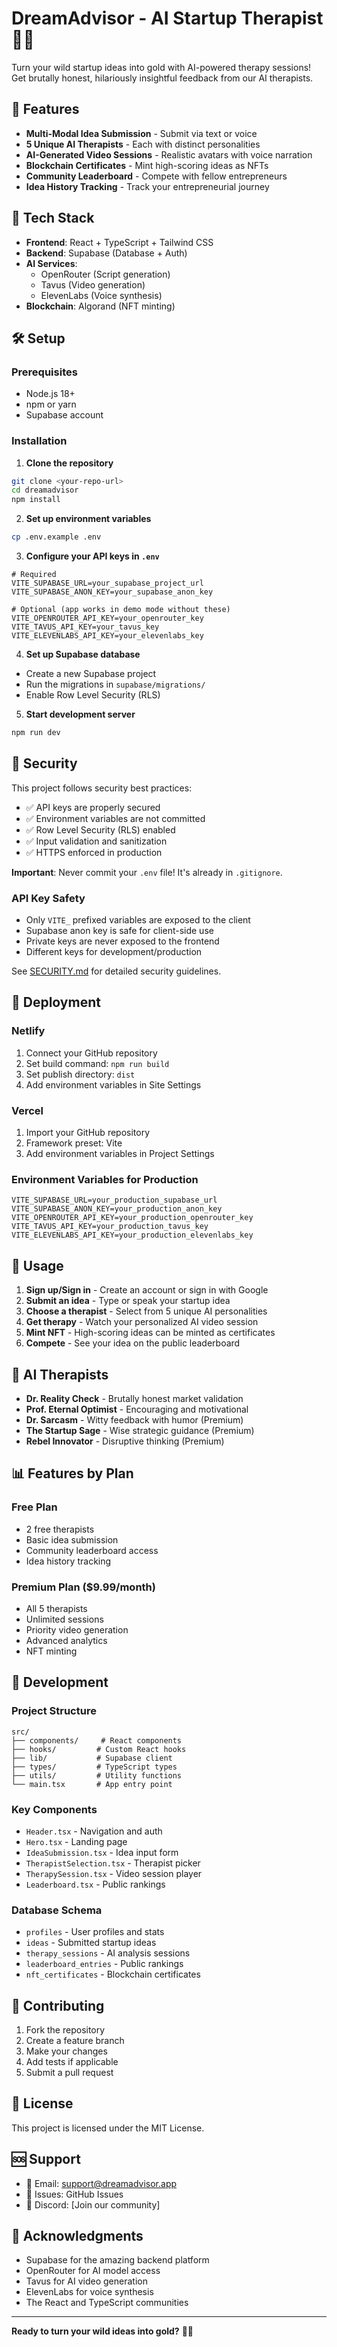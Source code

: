 # DreamAdvisor - AI Startup Therapist 🧠✨

Turn your wild startup ideas into gold with AI-powered therapy sessions! Get brutally honest, hilariously insightful feedback from our AI therapists.

## 🚀 Features

- **Multi-Modal Idea Submission** - Submit via text or voice
- **5 Unique AI Therapists** - Each with distinct personalities
- **AI-Generated Video Sessions** - Realistic avatars with voice narration
- **Blockchain Certificates** - Mint high-scoring ideas as NFTs
- **Community Leaderboard** - Compete with fellow entrepreneurs
- **Idea History Tracking** - Track your entrepreneurial journey

## 🔧 Tech Stack

- **Frontend**: React + TypeScript + Tailwind CSS
- **Backend**: Supabase (Database + Auth)
- **AI Services**: 
  - OpenRouter (Script generation)
  - Tavus (Video generation)
  - ElevenLabs (Voice synthesis)
- **Blockchain**: Algorand (NFT minting)

## 🛠️ Setup

### Prerequisites
- Node.js 18+
- npm or yarn
- Supabase account

### Installation

1. **Clone the repository**
```bash
git clone <your-repo-url>
cd dreamadvisor
npm install
```

2. **Set up environment variables**
```bash
cp .env.example .env
```

3. **Configure your API keys in `.env`**
```env
# Required
VITE_SUPABASE_URL=your_supabase_project_url
VITE_SUPABASE_ANON_KEY=your_supabase_anon_key

# Optional (app works in demo mode without these)
VITE_OPENROUTER_API_KEY=your_openrouter_key
VITE_TAVUS_API_KEY=your_tavus_key
VITE_ELEVENLABS_API_KEY=your_elevenlabs_key
```

4. **Set up Supabase database**
- Create a new Supabase project
- Run the migrations in `supabase/migrations/`
- Enable Row Level Security (RLS)

5. **Start development server**
```bash
npm run dev
```

## 🔐 Security

This project follows security best practices:

- ✅ API keys are properly secured
- ✅ Environment variables are not committed
- ✅ Row Level Security (RLS) enabled
- ✅ Input validation and sanitization
- ✅ HTTPS enforced in production

**Important**: Never commit your `.env` file! It's already in `.gitignore`.

### API Key Safety
- Only `VITE_` prefixed variables are exposed to the client
- Supabase anon key is safe for client-side use
- Private keys are never exposed to the frontend
- Different keys for development/production

See [SECURITY.md](./SECURITY.md) for detailed security guidelines.

## 🚀 Deployment

### Netlify
1. Connect your GitHub repository
2. Set build command: `npm run build`
3. Set publish directory: `dist`
4. Add environment variables in Site Settings

### Vercel
1. Import your GitHub repository
2. Framework preset: Vite
3. Add environment variables in Project Settings

### Environment Variables for Production
```env
VITE_SUPABASE_URL=your_production_supabase_url
VITE_SUPABASE_ANON_KEY=your_production_anon_key
VITE_OPENROUTER_API_KEY=your_production_openrouter_key
VITE_TAVUS_API_KEY=your_production_tavus_key
VITE_ELEVENLABS_API_KEY=your_production_elevenlabs_key
```

## 🎯 Usage

1. **Sign up/Sign in** - Create an account or sign in with Google
2. **Submit an idea** - Type or speak your startup idea
3. **Choose a therapist** - Select from 5 unique AI personalities
4. **Get therapy** - Watch your personalized AI video session
5. **Mint NFT** - High-scoring ideas can be minted as certificates
6. **Compete** - See your idea on the public leaderboard

## 🤖 AI Therapists

- **Dr. Reality Check** - Brutally honest market validation
- **Prof. Eternal Optimist** - Encouraging and motivational
- **Dr. Sarcasm** - Witty feedback with humor (Premium)
- **The Startup Sage** - Wise strategic guidance (Premium)
- **Rebel Innovator** - Disruptive thinking (Premium)

## 📊 Features by Plan

### Free Plan
- 2 free therapists
- Basic idea submission
- Community leaderboard access
- Idea history tracking

### Premium Plan ($9.99/month)
- All 5 therapists
- Unlimited sessions
- Priority video generation
- Advanced analytics
- NFT minting

## 🔧 Development

### Project Structure
```
src/
├── components/     # React components
├── hooks/         # Custom React hooks
├── lib/           # Supabase client
├── types/         # TypeScript types
├── utils/         # Utility functions
└── main.tsx       # App entry point
```

### Key Components
- `Header.tsx` - Navigation and auth
- `Hero.tsx` - Landing page
- `IdeaSubmission.tsx` - Idea input form
- `TherapistSelection.tsx` - Therapist picker
- `TherapySession.tsx` - Video session player
- `Leaderboard.tsx` - Public rankings

### Database Schema
- `profiles` - User profiles and stats
- `ideas` - Submitted startup ideas
- `therapy_sessions` - AI analysis sessions
- `leaderboard_entries` - Public rankings
- `nft_certificates` - Blockchain certificates

## 🤝 Contributing

1. Fork the repository
2. Create a feature branch
3. Make your changes
4. Add tests if applicable
5. Submit a pull request

## 📄 License

This project is licensed under the MIT License.

## 🆘 Support

- 📧 Email: support@dreamadvisor.app
- 🐛 Issues: GitHub Issues
- 💬 Discord: [Join our community]

## 🙏 Acknowledgments

- Supabase for the amazing backend platform
- OpenRouter for AI model access
- Tavus for AI video generation
- ElevenLabs for voice synthesis
- The React and TypeScript communities

---

**Ready to turn your wild ideas into gold?** 🚀✨
